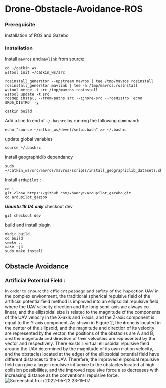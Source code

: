 # Drone-Obstacle-Avoidance-ROS
### Prerequisite
Installation of ROS and Gazebo
### Installation 
Install `mavros` and `mavlink` from source:
```
cd ~/catkin_ws
wstool init ~/catkin_ws/src

rosinstall_generator --upstream mavros | tee /tmp/mavros.rosinstall
rosinstall_generator mavlink | tee -a /tmp/mavros.rosinstall
wstool merge -t src /tmp/mavros.rosinstall
wstool update -t src
rosdep install --from-paths src --ignore-src --rosdistro `echo $ROS_DISTRO` -y

catkin build
```
Add a line to end of `~/.bashrc` by running the following command:
```
echo "source ~/catkin_ws/devel/setup.bash" >> ~/.bashrc
```

update global variables
```
source ~/.bashrc
```

install geographiclib dependancy 
```
sudo ~/catkin_ws/src/mavros/mavros/scripts/install_geographiclib_datasets.sh
```
Install `ardupilot` : 
```
cd ~
git clone https://github.com/khancyr/ardupilot_gazebo.git
cd ardupilot_gazebo
```
***Ubuntu 18.04 only*** checkout dev
```
git checkout dev
```
build and install plugin
```
mkdir build
cd build
cmake ..
make -j4
sudo make install
```
## Obstacle Avoidance
### Artificial Potential Field :
In order to ensure the efficient passage and safety of the inspection UAV in the complex environment,
the traditional spherical repulsive field of the artificial potential field method is improved into an
ellipsoidal repulsive field, where the UAV velocity direction and the long semi-axis are always co-linear,
and the ellipsoidal size is related to the magnitude of the components of the UAV velocity in the X-axis
and Y-axis, and the Z-axis component is equal to the Y-axis component. As shown in Figure 2, the drone
is located in the center of the ellipsoid, and the magnitude and direction of its velocity are represented
by the vector, the positions of the obstacles are A and B, and the magnitude and direction of their
velocities are represented by the vector and respectively. There exists a virtual ellipsoidal repulsive field
around the UAV determined by the magnitude of its own motion velocity, and the obstacles located at
the edges of the ellipsoidal potential field have different distances to the UAV. Therefore, the improved
ellipsoidal repulsive field can give a larger repulsive influence to the obstacles located at high collision
possibilities, and the improved repulsive force also decreases with increasing distance as the
conventional repulsive force. 
![Screenshot from 2022-05-22 23-15-07](https://user-images.githubusercontent.com/77221967/169708679-fcb37364-2173-401c-bb72-da15bc5de55b.png)

